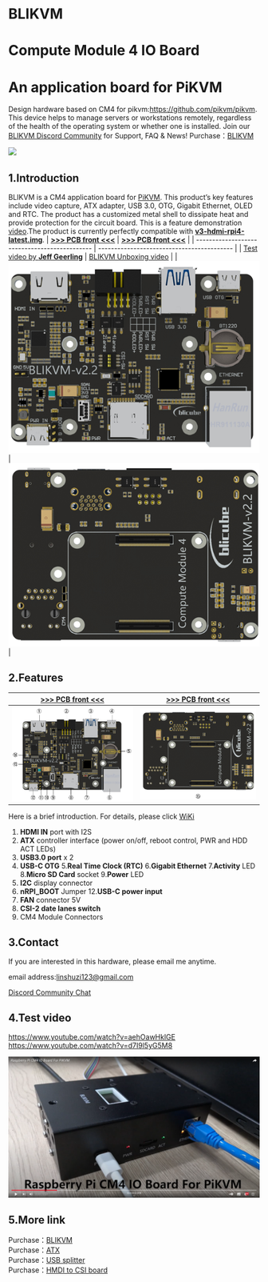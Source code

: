 # BLIKVM

# Compute Module 4 IO Board

# An application board for PiKVM

Design hardware based on CM4 for pikvm:https://github.com/pikvm/pikvm.
This device helps to manage servers or workstations remotely, regardless of the health of the operating system or whether one is installed. Join our <a href="https://discord.gg/9Y374gUF6C" target="_blank">BLIKVM Discord Community</a> for Support, FAQ & News!
Purchase：<a href="https://www.aliexpress.com/item/1005003262886521.html?spm=a2g0o.store_pc_allProduct.8148356.5.39cd62bejpZaWF" target="_blank">BLIKVM</a>

![](/images/physical_img/blikvm8.jpg)

## 1.Introduction

BLIKVM is a CM4 application board for [PiKVM](https://pikvm.org/).  This product’s key features include video capture, ATX adapter, USB 3.0, OTG, Gigabit Ethernet, OLED and RTC. The product has a customized metal shell to dissipate heat and provide protection for the circuit board. This is a feature demonstration [video](https://www.youtube.com/watch?v=d7I9l5yG5M8).The product is currently perfectly compatible with  [**v3-hdmi-rpi4-latest.img**](https://files.pikvm.org/images/v3-hdmi-rpi4-latest.img.xz).
| **[>>> PCB front <<<](#diy-getting-started)** | **[>>> PCB front <<<](#pikvm-v3-hat)** |
| --------------------------------------------- | ------------------------------------------ |
| [Test video by **Jeff Geerling**](https://www.youtube.com/watch?v=3OPd7svT3bE&t=856s) | [BLIKVM Unboxing video](https://www.youtube.com/watch?v=aehOawHklGE&t=37s) |
| <img src="/images/docs_image/1-1.png" alt="drawing"/> | <img src="/images/docs_image/1-2.png" alt="drawing"/> |

## 2.Features
| **[>>> PCB front <<<](#diy-getting-started)** | **[>>> PCB front <<<](#pikvm-v3-hat)** |
| --------------------------------------------- | ------------------------------------------ |
| <img src="/images/docs_image/2-1.png" alt="drawing"/> | <img src="/images/docs_image/2-2.png" alt="drawing"/> |

Here is a brief introduction. For details, please click <a href="https://github.com/ThomasVon2021/pikvm-CM4-Board/wiki#features" target="_blank">WiKi</a>
1. **HDMI IN** port with I2S
2. **ATX** controller interface (power on/off, reboot control, PWR and HDD ACT LEDs)
3. **USB3.0 port**  x 2
4. **USB-C OTG**
5.**Real Time Clock (RTC)**
6.**Gigabit Ethernet**
7.**Activity** LED 
8.**Micro SD Card** socket
9.**Power** LED
10. **I2C** display connector
11. **nRPI_BOOT** Jumper
12.**USB-C power input** 
13. **FAN** connector 5V
14. **CSI-2 date lanes switch**
15. CM4 Module Connectors

## 3.Contact
If you are interested in this hardware, please email me anytime.

email address:linshuzi123@gmail.com

<a href="https://discord.gg/9Y374gUF6C" target="_blank">Discord Community Chat</a> 

## 4.Test video
https://www.youtube.com/watch?v=aehOawHklGE
https://www.youtube.com/watch?v=d7I9l5yG5M8

![](/images/test_img/figure1.png)


## 5.More link
Purchase：<a href="https://www.aliexpress.com/item/1005003262886521.html?spm=a2g0o.store_pc_allProduct.8148356.5.39cd62bejpZaWF" target="_blank">BLIKVM</a>  
Purchase：<a href="https://www.aliexpress.com/item/1005003761450893.html?spm=a2g0o.productlist.0.0.32da2b63A98QAp&algo_pvid=17cd48f6-7616-4128-9bb4-9246eb25bf1f&algo_exp_id=17cd48f6-7616-4128-9bb4-9246eb25bf1f-3&pdp_ext_f=%7B%22sku_id%22%3A%2212000027078368713%22%7D&pdp_pi=-1%3B29.03%3B-1%3B3.82%40salePrice%3BUSD%3Bsearch-mainSearch" target="_blank">ATX</a>  
Purchase：<a href="https://www.aliexpress.com/item/1005003793429781.html?spm=a2g0o.productlist.0.0.32da2b63A98QAp&algo_pvid=17cd48f6-7616-4128-9bb4-9246eb25bf1f&algo_exp_id=17cd48f6-7616-4128-9bb4-9246eb25bf1f-2&pdp_ext_f=%7B%22sku_id%22%3A%2212000027184842775%22%7D&pdp_pi=-1%3B5.01%3B-1%3B3.82%40salePrice%3BUSD%3Bsearch-mainSearch" target="_blank">USB splitter</a>  
Purchase：<a href="https://www.aliexpress.com/item/1005002861310912.html?spm=5261.ProductManageOnline.0.0.419d4edf1s8xR0" target="_blank">HMDI to CSI board</a>
